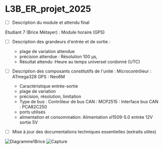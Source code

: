 # L3B_ER_projet_2025
- [ ] Description du module et attendu final



Etudiant 7 (Brice Métayer) : Module horaire (GPS)

- [ ] Description des grandeurs d'entrée et de sortie :

    - plage de variation attendue
    - précision attendue : Résolution 100 µs,
    - Résultat attendu :Heure au temps universel cordonné (UTC)
       
- [ ] Description des composants constitutifs de l'unité : 	Microcontrôleur : ATmega328  GPS : Neo6M
      
    - Caractéristique entrée-sortie
    - plage de variation
    - précision, résolution, limitation
    - Type de bus : Contrôleur de bus CAN : MCP2515 : Interface bus CAN : PCA82C250
    - ports utilisés
    - alimentation et consommation: Alimentation xl1509-5.0 entrée 12V sortie 5V
      
- [ ] Mise à jour des documentations techniques essentielles (extraits utiles)
      
![Diagramme1Brice](https://github.com/user-attachments/assets/8a6c4b72-8a37-4f60-99f2-ac3ba327770b)
![Capture](https://github.com/user-attachments/assets/d22b4fb3-3293-486d-8f20-5a1a690bb052)
